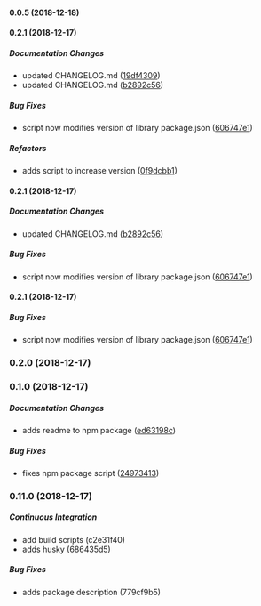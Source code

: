 #### 0.0.5 (2018-12-18)

#### 0.2.1 (2018-12-17)

##### Documentation Changes

*  updated CHANGELOG.md ([19df4309](https://github.com/alfredoperez/ngx-datacontext/commit/19df4309aee08ad9acd9fccf77ef7be3ecca1a8e))
*  updated CHANGELOG.md ([b2892c56](https://github.com/alfredoperez/ngx-datacontext/commit/b2892c56af059eb0fd64d4a75c01fabcbbd2bf10))

##### Bug Fixes

*  script now modifies version of library package.json ([606747e1](https://github.com/alfredoperez/ngx-datacontext/commit/606747e1b2d1dbe6f72094a544d5dd531cc418ad))

##### Refactors

*  adds script to increase version ([0f9dcbb1](https://github.com/alfredoperez/ngx-datacontext/commit/0f9dcbb125b2a78be4389b0721358ed24f2a5603))

#### 0.2.1 (2018-12-17)

##### Documentation Changes

*  updated CHANGELOG.md ([b2892c56](https://github.com/alfredoperez/ngx-datacontext/commit/b2892c56af059eb0fd64d4a75c01fabcbbd2bf10))

##### Bug Fixes

*  script now modifies version of library package.json ([606747e1](https://github.com/alfredoperez/ngx-datacontext/commit/606747e1b2d1dbe6f72094a544d5dd531cc418ad))

#### 0.2.1 (2018-12-17)

##### Bug Fixes

*  script now modifies version of library package.json ([606747e1](https://github.com/alfredoperez/ngx-datacontext/commit/606747e1b2d1dbe6f72094a544d5dd531cc418ad))

### 0.2.0 (2018-12-17)

### 0.1.0 (2018-12-17)

##### Documentation Changes

*  adds readme to npm package ([ed63198c](https://github.com/alfredoperez/ngx-datacontext/commit/ed63198c82869dad1a6034519f2b4c30d6a24792))

##### Bug Fixes

*  fixes npm package script ([24973413](https://github.com/alfredoperez/ngx-datacontext/commit/24973413e74f7eefdb578327391dead4a20ad261))

### 0.11.0 (2018-12-17)

##### Continuous Integration

*  add build scripts (c2e31f40)
*  adds husky (686435d5)

##### Bug Fixes

*  adds package description (779cf9b5)



